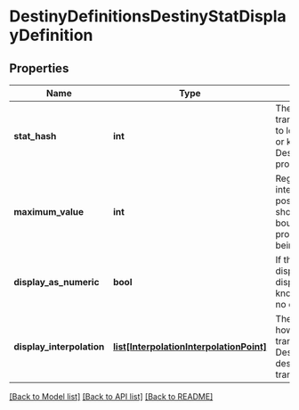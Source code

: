 # DestinyDefinitionsDestinyStatDisplayDefinition

## Properties
Name | Type | Description | Notes
------------ | ------------- | ------------- | -------------
**stat_hash** | **int** | The hash identifier for the stat being transformed into a Display stat.  Use it to look up the DestinyStatDefinition, or key into a DestinyInventoryItemDefinition&#39;sstats property. | [optional] 
**maximum_value** | **int** | Regardless of the output of interpolation, this is the maximum possible valuethat the stat can be.  It should also be used as the upper boundfor displaying the stat as a progress bar (the minimum always being 0) | [optional] 
**display_as_numeric** | **bool** | If this is true, the stat should be displayed as a number.  Otherwise, display it asa progress bar.  Or, you know, do whatever you want.  There&#39;s no displayAsNumericpolice. | [optional] 
**display_interpolation** | [**list[InterpolationInterpolationPoint]**](InterpolationInterpolationPoint.md) | The interpolation table representing how the Investment Stat is transformed intoa Display Stat.    See DestinyStatDefinition for a description of the stages ofstat transformation. | [optional] 

[[Back to Model list]](../README.md#documentation-for-models) [[Back to API list]](../README.md#documentation-for-api-endpoints) [[Back to README]](../README.md)


